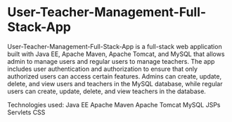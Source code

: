 # User-Teacher-Management-Full-Stack-App

User-Teacher-Management-Full-Stack-App is a full-stack web application built with Java EE, Apache Maven, Apache Tomcat, and MySQL that allows admin to manage users and regular users to manage teachers. The app includes user authentication and authorization to ensure that only authorized users can access certain features. Admins can create, update, delete, and view  users and teachers in the MySQL database, while regular users can create, update, delete, and view teachers in the database. 

Technologies used: 
Java EE
Apache Maven
Apache Tomcat
MySQL
JSPs
Servlets
CSS
